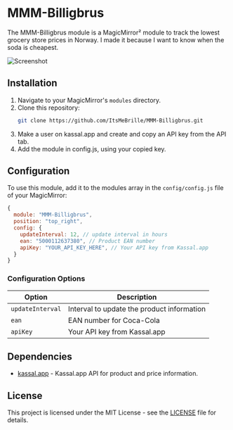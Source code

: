 # MMM-Billigbrus

The MMM-Billigbrus module is a MagicMirror² module to track the lowest grocery store prices in Norway. I made it because I want to know when the soda is cheapest.

![Screenshot](screenshot.png)

## Installation

1. Navigate to your MagicMirror's `modules` directory.
2. Clone this repository:
   ```sh
   git clone https://github.com/ItsMeBrille/MMM-Billigbrus.git
   ```
3. Make a user on kassal.app and create and copy an API key from the API tab.
4. Add the module in config.js, using your copied key.

## Configuration

To use this module, add it to the modules array in the `config/config.js` file of your MagicMirror:

```javascript
{
  module: "MMM-Billigbrus",
  position: "top_right",
  config: {
    updateInterval: 12, // update interval in hours
    ean: "5000112637380", // Product EAN number
    apiKey: "YOUR_API_KEY_HERE", // Your API key from Kassal.app
  }
}
```

### Configuration Options

| Option          | Description                                  |
| --------------- | -------------------------------------------- |
| `updateInterval`| Interval to update the product information    |
| `ean`           | EAN number for Coca-Cola                     |
| `apiKey`        | Your API key from Kassal.app                 |

## Dependencies

- [kassal.app](https://kassal.app/) - Kassal.app API for product and price information.

## License

This project is licensed under the MIT License - see the [LICENSE](LICENSE) file for details.